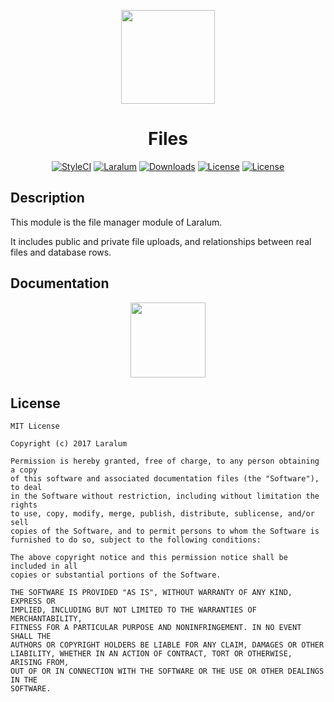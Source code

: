 
<p align="center"><a href="https://laralum.aitorriba.com"><img height="150" src="https://avatars1.githubusercontent.com/u/22253051"></a></p>

<h1 align="center">Files</h1>

<p align="center">
<a href="https://styleci.io/repos/92777522"><img src="https://styleci.io/repos/92777522/shield?style=flat&branch=master" alt="StyleCI"></a>
<a href="https://github.com/laralum"><img src="https://img.shields.io/badge/Built%20For-Laralum-orange.svg" alt="Laralum"></a>
<a href="https://github.com/laralum/Files"><img src="https://poser.pugx.org/laralum/files/d/total.svg" alt="Downloads"></a>
<a href="https://github.com/Laralum/Files/releases"><img src="https://poser.pugx.org/laralum/files/v/stable.svg" alt="License"></a>
<a href="https://raw.githubusercontent.com/Laralum/Files/master/LICENSE"><img src="https://poser.pugx.org/laralum/files/license.svg" alt="License"></a>
</p>

## Description

This module is the file manager module of Laralum.

It includes public and private file uploads, and relationships between real files and database rows.

## Documentation

<p align="center">
<a href="https://laralum.aitorriba.com/docs/files"><img height="120" src="http://i.imgur.com/47WnADd.png"></a>
</p>

## License

```
MIT License

Copyright (c) 2017 Laralum

Permission is hereby granted, free of charge, to any person obtaining a copy
of this software and associated documentation files (the "Software"), to deal
in the Software without restriction, including without limitation the rights
to use, copy, modify, merge, publish, distribute, sublicense, and/or sell
copies of the Software, and to permit persons to whom the Software is
furnished to do so, subject to the following conditions:

The above copyright notice and this permission notice shall be included in all
copies or substantial portions of the Software.

THE SOFTWARE IS PROVIDED "AS IS", WITHOUT WARRANTY OF ANY KIND, EXPRESS OR
IMPLIED, INCLUDING BUT NOT LIMITED TO THE WARRANTIES OF MERCHANTABILITY,
FITNESS FOR A PARTICULAR PURPOSE AND NONINFRINGEMENT. IN NO EVENT SHALL THE
AUTHORS OR COPYRIGHT HOLDERS BE LIABLE FOR ANY CLAIM, DAMAGES OR OTHER
LIABILITY, WHETHER IN AN ACTION OF CONTRACT, TORT OR OTHERWISE, ARISING FROM,
OUT OF OR IN CONNECTION WITH THE SOFTWARE OR THE USE OR OTHER DEALINGS IN THE
SOFTWARE.
```
